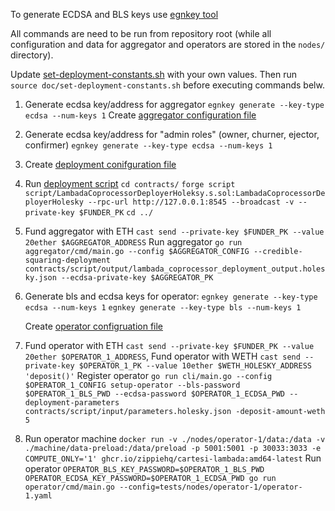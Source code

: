To generate ECDSA and BLS keys use [egnkey tool](https://github.com/Layr-Labs/eigensdk-go/tree/master/cmd/egnkey)

All commands are need to be run from repository root (while all configuration and data for aggregator and operators are stored in the `nodes/` directory).

Update [set-deployment-constants.sh](set-deployment-constants.sh) with your own values. Then run `source doc/set-deployment-constants.sh` before executing commands belw.

1. Generate ecdsa key/address for aggregator
   `egnkey generate --key-type ecdsa --num-keys 1`
   Create [aggregator configuration file](../tests/nodes/aggregator/aggregator.yaml)

2. Generate ecdsa key/address for "admin roles" (owner, churner, ejector, confirmer)
   `egnkey generate --key-type ecdsa --num-keys 1`

3. Create [deployment conifguration file](../contracts/script/input/parameters.holesky.json) 

4. Run [deployment script](../contracts/script/LambadaCoprocessorDeployerHoleksy.s.sol)
   `cd contracts/`
   `forge script script/LambadaCoprocessorDeployerHoleksy.s.sol:LambadaCoprocessorDeployerHolesky --rpc-url http://127.0.0.1:8545 --broadcast -v --private-key $FUNDER_PK`
   `cd ../`

5. Fund aggregator with ETH
   `cast send --private-key $FUNDER_PK --value 20ether $AGGREGATOR_ADDRESS`
   Run aggregator
   `go run aggregator/cmd/main.go --config $AGGREGATOR_CONFIG --credible-squaring-deployment contracts/script/output/lambada_coprocessor_deployment_output.holesky.json --ecdsa-private-key $AGGREGATOR_PK`

6. Generate bls and ecdsa keys for operator:
   `egnkey generate --key-type ecdsa --num-keys 1`
   `egnkey generate --key-type bls --num-keys 1`
   
   Create [operator configruation file](../tests/nodes/operators/configs/operator1.yaml)

7. Fund operator with ETH
   `cast send --private-key $FUNDER_PK --value 20ether $OPERATOR_1_ADDRESS`,
   Fund operator with WETH
   `cast send --private-key $OPERATOR_1_PK --value 10ether $WETH_HOLESKY_ADDRESS 'deposit()'`
   Register operator
   `go run cli/main.go --config $OPERATOR_1_CONFIG setup-operator --bls-password $OPERATOR_1_BLS_PWD --ecdsa-password $OPERATOR_1_ECDSA_PWD --deployment-parameters contracts/script/input/parameters.holesky.json -deposit-amount-weth 5`

8. Run operator machine
   `docker run -v ./nodes/operator-1/data:/data -v ./machine/data-preload:/data/preload -p 5001:5001 -p 30033:3033 -e COMPUTE_ONLY='1' ghcr.io/zippiehq/cartesi-lambada:amd64-latest`
   Run operator
   `OPERATOR_BLS_KEY_PASSWORD=$OPERATOR_1_BLS_PWD OPERATOR_ECDSA_KEY_PASSWORD=$OPERATOR_1_ECDSA_PWD go run operator/cmd/main.go --config=tests/nodes/operator-1/operator-1.yaml`
